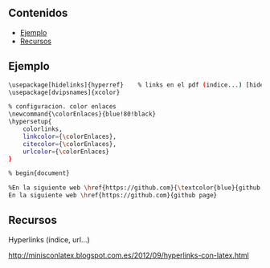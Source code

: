 ## Contenidos

- [Ejemplo](#Ejemplo)
- [Recursos](#Recursos)

## Ejemplo

```bash
\usepackage[hidelinks]{hyperref}    % links en el pdf (indice...) [hidelinks] quita la caja roja
\usepackage[dvipsnames]{xcolor}

% configuracion. color enlaces
\newcommand{\colorEnlaces}{blue!80!black}
\hypersetup{
    colorlinks,
    linkcolor={\colorEnlaces},
    citecolor={\colorEnlaces},
    urlcolor={\colorEnlaces}
}

% begin{document}

%En la siguiente web \href{https://github.com}{\textcolor{blue}{github page}}
En la siguiente web \href{https://github.com}{github page} 
```

## Recursos

Hyperlinks (índice, url...)

<http://minisconlatex.blogspot.com.es/2012/09/hyperlinks-con-latex.html>